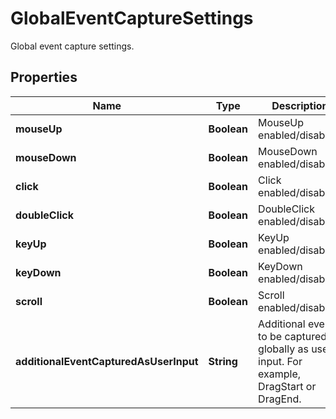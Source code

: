 

# GlobalEventCaptureSettings

Global event capture settings.

## Properties

| Name | Type | Description | Notes |
|------------ | ------------- | ------------- | -------------|
|**mouseUp** | **Boolean** | MouseUp enabled/disabled. |  |
|**mouseDown** | **Boolean** | MouseDown enabled/disabled. |  |
|**click** | **Boolean** | Click enabled/disabled. |  |
|**doubleClick** | **Boolean** | DoubleClick enabled/disabled. |  |
|**keyUp** | **Boolean** | KeyUp enabled/disabled. |  |
|**keyDown** | **Boolean** | KeyDown enabled/disabled. |  |
|**scroll** | **Boolean** | Scroll enabled/disabled. |  |
|**additionalEventCapturedAsUserInput** | **String** | Additional events to be captured globally as user input.   For example, DragStart or DragEnd. |  |



